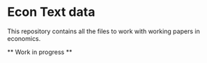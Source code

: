 # Econ Text data
This repository contains all the files to work with working papers in economics.

** Work in progress **
